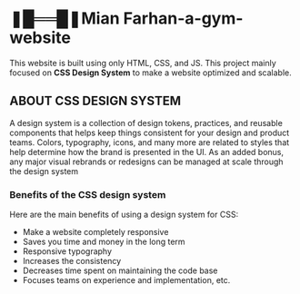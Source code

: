 # ❚█══█❚Mian Farhan-a-gym-website

This website is built using only HTML, CSS, and JS. This project mainly focused on **CSS Design System** to make a website optimized and scalable.

## ABOUT CSS DESIGN SYSTEM

A design system is a collection of design tokens, practices, and reusable components that helps keep things consistent for your design and product teams. Colors, typography, icons, and many more are related to styles that help determine how the brand is presented in the UI. As an added bonus, any major visual rebrands or redesigns can be managed at scale through the design system

### Benefits of the CSS design system

Here are the main benefits of using a design system for CSS:

- Make a website completely responsive
- Saves you time and money in the long term
- Responsive typography
- Increases the consistency
- Decreases time spent on maintaining the code base
- Focuses teams on experience and implementation, etc.




